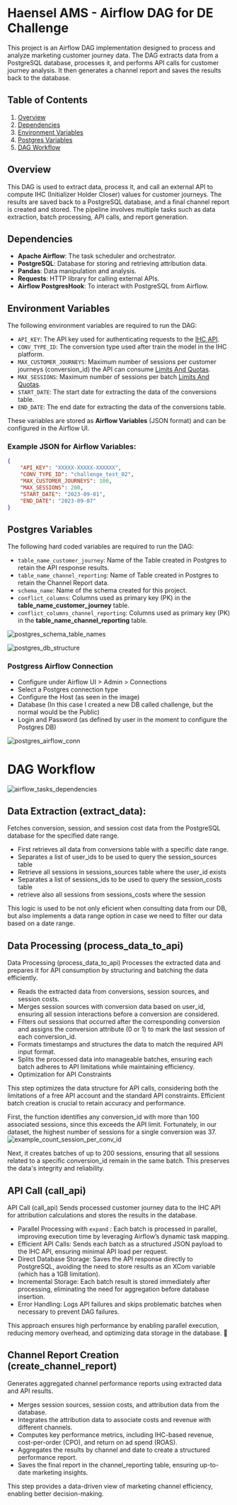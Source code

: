 # Haensel AMS - Airflow DAG for DE Challenge

This project is an Airflow DAG implementation designed to process and analyze marketing customer journey data. The DAG extracts data from a PostgreSQL database, processes it, and performs API calls for customer journey analysis. It then generates a channel report and saves the results back to the database.

## Table of Contents
1. [Overview](#overview)
2. [Dependencies](#dependencies)
3. [Environment Variables](#environment-variables)
4. [Postgres Variables](#postgres-variables)
5. [DAG Workflow](#dag-workflow)

## Overview

This DAG is used to extract data, process it, and call an external API to compute IHC (Initializer Holder Closer) values for customer journeys. The results are saved back to a PostgreSQL database, and a final channel report is created and stored. The pipeline involves multiple tasks such as data extraction, batch processing, API calls, and report generation.

## Dependencies

- **Apache Airflow**: The task scheduler and orchestrator.
- **PostgreSQL**: Database for storing and retrieving attribution data.
- **Pandas**: Data manipulation and analysis.
- **Requests**: HTTP library for calling external APIs.
- **Airflow PostgresHook**: To interact with PostgreSQL from Airflow.

## Environment Variables

The following environment variables are required to run the DAG:

- `API_KEY`: The API key used for authenticating requests to the [IHC API](https://ihc-attribution.com/marketing-attribution-api/).
- `CONV_TYPE_ID`: The conversion type used after train the model in the IHC platform.
- `MAX_CUSTOMER_JOURNEYS`: Maximum number of sessions per customer journeys (conversion_id) the API can consume [Limits And Quotas](https://ihc-attribution.com/marketing-attribution-api/#api-anchor-5).
- `MAX_SESSIONS`: Maximum number of sessions per batch [Limits And Quotas](https://ihc-attribution.com/marketing-attribution-api/#api-anchor-5).
- `START_DATE`: The start date for extracting the data of the conversions table.
- `END_DATE`: The end date for extracting the data of the conversions table.

These variables are stored as **Airflow Variables** (JSON format) and can be configured in the Airflow UI.

### Example JSON for Airflow Variables:
```json
{
    "API_KEY": "XXXXX-XXXXX-XXXXXX",
    "CONV_TYPE_ID": "challenge_test_02",
    "MAX_CUSTOMER_JOURNEYS": 100,
    "MAX_SESSIONS": 200,
    "START_DATE": "2023-09-01",
    "END_DATE": "2023-09-07"
}
```
## Postgres Variables

The following hard coded variables are required to run the DAG:

- `table_name_customer_journey`: Name of the Table created in Postgres to retain the API response results.
- `table_name_channel_reporting`: Name of Table created in Postgres to retain the Channel Report data.
- `schema_name`: Name of the schema created for this project.
- `conflict_columns`: Columns used as primary key (PK) in the **table_name_customer_journey** table.
- `conflict_columns_channel_reporting`: Columns used as primary key (PK) in the **table_name_channel_reporting** table.

![postgres_schema_table_names](assets\images\postgres_schema_table_names.png)

![postgres_db_structure](assets\images\postgres_db_structure.png)

### Postgress Airflow Connection
- Configure under Airflow UI > Admin > Connections
- Select a Postgres connection type
- Configure the Host (as seen in the image)
- Database (In this case I created a new DB called challenge, but the normal would be the Public)
- Login and Password (as defined by user in the moment to configure the Postgres DB)

![postgres_airflow_conn](assets\images\postgres_airflow_conn.png)

# DAG Workflow

![airflow_tasks_dependencies](assets\images\airflow_tasks_dependencies.png)

## Data Extraction (extract_data):

Fetches conversion, session, and session cost data from the PostgreSQL database for the specified date range.
- First retrieves all data from conversions table with a specific date range.
- Separates a list of user_ids to be used to query the session_sources table
- Retrieve all sessions in sessions_sources table where the user_id exists
- Separates a list of sessions_ids to be used to query the session_costs table
- retrieve also all sessions from sessions_costs where the session

This logic is used to be not only eficient when consulting data from our DB, but also implements a data range option in case we need to filter our data based on a date range. 

## Data Processing (process_data_to_api)

Data Processing (process_data_to_api)
Processes the extracted data and prepares it for API consumption by structuring and batching the data efficiently.

- Reads the extracted data from conversions, session sources, and session costs.
- Merges session sources with conversion data based on user_id, ensuring all session interactions before a conversion are considered.
- Filters out sessions that occurred after the corresponding conversion and assigns the conversion attribute (0 or 1) to mark the last session of each conversion_id.
- Formats timestamps and structures the data to match the required API input format.
- Splits the processed data into manageable batches, ensuring each batch adheres to API limitations while maintaining efficiency.
- Optimization for API Constraints

This step optimizes the data structure for API calls, considering both the limitations of a free API account and the standard API constraints. Efficient batch creation is crucial to retain accuracy and performance.

First, the function identifies any conversion_id with more than 100 associated sessions, since this exceeds the API limit. Fortunately, in our dataset, the highest number of sessions for a single conversion was 37.
![example_count_session_per_conv_id](assets\images\example_count_session_per_conv_id.png)

Next, it creates batches of up to 200 sessions, ensuring that all sessions related to a specific conversion_id remain in the same batch. This preserves the data's integrity and reliability.

## API Call (call_api)

API Call (call_api)
Sends processed customer journey data to the IHC API for attribution calculations and stores the results in the database.

- Parallel Processing with `expand` : Each batch is processed in parallel, improving execution time by leveraging Airflow’s dynamic task mapping.
- Efficient API Calls: Sends each batch as a structured JSON payload to the IHC API, ensuring minimal API load per request.
- Direct Database Storage: Saves the API response directly to PostgreSQL, avoiding the need to store results as an XCom variable (which has a 1GB limitation).
- Incremental Storage: Each batch result is stored immediately after processing, eliminating the need for aggregation before database insertion.
- Error Handling: Logs API failures and skips problematic batches when necessary to prevent DAG failures.

This approach ensures high performance by enabling parallel execution, reducing memory overhead, and optimizing data storage in the database. 🚀

## Channel Report Creation (create_channel_report)
Generates aggregated channel performance reports using extracted data and API results.
- Merges session sources, session costs, and attribution data from the database.
- Integrates the attribution data to associate costs and revenue with different channels.
- Computes key performance metrics, including IHC-based revenue, cost-per-order (CPO), and return on ad spend (ROAS).
- Aggregates the results by channel and date to create a structured performance report.
- Saves the final report in the channel_reporting table, ensuring up-to-date marketing insights.

This step provides a data-driven view of marketing channel efficiency, enabling better decision-making.
